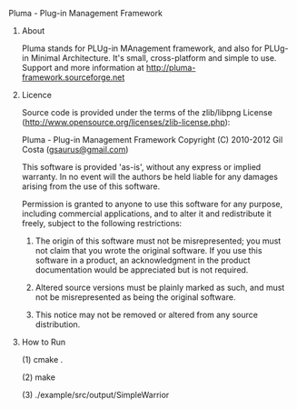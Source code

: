 Pluma - Plug-in Management Framework

1. About

   Pluma stands for PLUg-in MAnagement framework, and also for PLUg-in Minimal Architecture.
   It's small, cross-platform and simple to use. Support and more information at http://pluma-framework.sourceforge.net



2. Licence

   Source code is provided under the terms of the zlib/libpng License (http://www.opensource.org/licenses/zlib-license.php):

      Pluma - Plug-in Management Framework
      Copyright (C) 2010-2012 Gil Costa (gsaurus@gmail.com)

      This software is provided 'as-is', without any express or implied warranty.
      In no event will the authors be held liable for any damages arising from the use of this software.

      Permission is granted to anyone to use this software for any purpose,
      including commercial applications, and to alter it and redistribute it freely,
      subject to the following restrictions:

      1. The origin of this software must not be misrepresented;
         you must not claim that you wrote the original software.
         If you use this software in a product, an acknowledgment
         in the product documentation would be appreciated but is not required.

      2. Altered source versions must be plainly marked as such,
         and must not be misrepresented as being the original software.

      3. This notice may not be removed or altered from any source distribution.


3. How to Run
    
    (1) cmake .

    (2) make
    
    (3) ./example/src/output/SimpleWarrior

